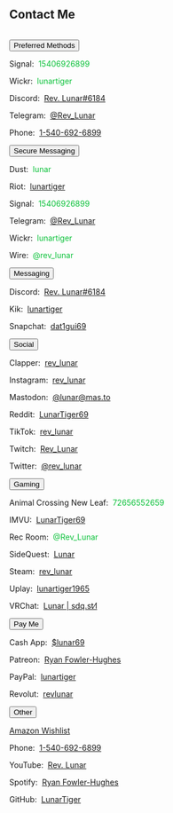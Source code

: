 <section><div class="encase">
	<h2 id="contact">Contact Me</h2>
	<hr style="height:1px; visibility:hidden;" />
	<button class="collapsible" id="openme" data-parent="openme" data-child="preferred">Preferred Methods</button>
		<div id="preferred" class="innertext" data-parent="openme">
			<p>Signal:&nbsp; <span style="color:#0ac139;" id="Psignal" data-parent="openme">15406926899</span></p>
			<p>Wickr:&nbsp; <span style="color:#0ac139;" id="Pwickr" data-parent="openme">lunartiger</span></p>
			<p>Discord:&nbsp; <a href="https://discordapp.com/users/206291426932293634" target="_blank" id="Pdiscord" data-parent="openme">Rev. Lunar#6184</a></p>
			<p>Telegram:&nbsp; <a href="https://t.me/Rev_Lunar" target="_blank" id="Ptelegram" data-parent="openme">@Rev_Lunar</a></p>
			<p>Phone:&nbsp; <a href="tel:+15406926899" id="Pphone" data-parent="openme">1-540-692-6899</a></p>
		</div>
	<button class="collapsible" id="secure" data-parent="secure" data-child="secure-child">Secure Messaging</button>
		<div id="secure-child" class="innertext" data-parent="secure">
			<p>Dust:&nbsp; <span style="color:#0ac139;" id="dust" data-parent="secure">lunar</span></p>
			<p>Riot:&nbsp; <a href="https://matrix.to/#/@lunartiger:matrix.org" target="_blank" id="riot" data-parent="secure">lunartiger</a></p>
			<p>Signal:&nbsp; <span style="color:#0ac139;" id="signal" data-parent="secure">15406926899</span></p>
			<p>Telegram:&nbsp; <a href="https://t.me/Rev_Lunar" target="_blank" id="telegram" data-parent="secure">@Rev_Lunar</a></p>
			<p>Wickr:&nbsp; <span style="color:#0ac139;" id="wickr" data-parent="secure">lunartiger</span></p>
			<p>Wire:&nbsp; <span style="color:#0ac139;" id="wire" data-parent="secure">@rev_lunar</span></p>
		</div>
	<button class="collapsible" id="messaging" data-parent="messaging" data-child="messaging-child">Messaging</button>
		<div id="messaging-child" class="innertext" data-parent="messaging">
			<p>Discord:&nbsp; <a href="https://discordapp.com/users/206291426932293634" target="_blank" id="discord" data-parent="messaging">Rev. Lunar#6184</a></p>
			<p>Kik:&nbsp; <a href="https://kik.me/lunartiger" target="_blank" id="kik" data-parent="messaging">lunartiger</a></p>
			<!--<p>Marco Polo:&nbsp; <a href="http://reachmeonmp.com/s/ryan-f-oi3kW" target="_blank" id="marcopolo" data-parent="messaging">Ryan F</a></p>-->
			<p>Snapchat:&nbsp; <a href="https://www.snapchat.com/add/dat1gui69" target="_blank" id="snapchat" data-parent="messaging">dat1gui69</a></p>
		</div>
	<button class="collapsible" id="social" data-parent="social" data-child="social-child">Social</button>
		<div id="social-child" class="innertext" data-parent="social">
			<p>Clapper:&nbsp; <a href="https://newsclapper.com/rev_lunar" id="clapper" data-parent="social">rev_lunar</a></p>
			<p>Instagram:&nbsp; <a href="https://www.instagram.com/rev_lunar/" target="_blank" id="instagram" data-parent="social">rev_lunar</a></p>
			<p>Mastodon:&nbsp; <a rel="me" href="https://mas.to/@lunar" target="_blank" id="mastodon" data-parent="social">@lunar@mas.to</a></p>
			<p>Reddit:&nbsp; <a href="https://www.reddit.com/user/LunarTiger69" target="_blank" id="reddit" data-parent="social">LunarTiger69</a></p>
			<p>TikTok:&nbsp; <a href="https://tiktok.com/@rev_lunar" id="tiktok" data-parent="social">rev_lunar</a></p>
			<p>Twitch:&nbsp; <a href="https://www.twitch.tv/rev_lunar" target="_blank" id="twitch" data-parent="social">Rev_Lunar</a></p>
			<p>Twitter:&nbsp; <a href="https://twitter.com/rev_lunar" target="_blank" id="twitter" data-parent="social">@rev_lunar</a></p>
		</div>
	<button class="collapsible" id="gaming" data-parent="gaming" data-child="gaming-child">Gaming</button>
		<div id="gaming-child" class="innertext" data-parent="gaming">
			<p>Animal Crossing New Leaf:&nbsp; <span style="color:#0ac139;" id="newleaf" data-parent="gaming">72656552659</span></p>
			<!--<p><del>AltspaceVR:&nbsp; <span style="color:#0ac139;" id="altvr" data-parent="gaming">Lunar</span></del><br /><ins>Was banned for talking about how they protect pedophiles</ins></p>
			<p>Battle.net:&nbsp; <span style="color:#0ac139;" id="battlenet" data-parent="gaming">LunarTiger69#1995</span></p>-->
			<p>IMVU:&nbsp; <a href="https://www.imvu.com/next/av/LunarTiger69/" target="_blank" id="imvu" data-parent="gaming">LunarTiger69</a></p>
			<!--<p>Oculus:&nbsp; <span style="color:#0ac139;" id="oculus" data-parent="gaming">lunartiger</span></p>
			<p>Origin:&nbsp; <a href="https://www.origin.com/usa/en-us/profile/user/Us_m7_zkAXm4u_A4yP5DQA--/achievements" target="_blank" id="origin" data-parent="gaming">LunarTiger69</a></p>
			<p>Pokemon Go:&nbsp; <span style="color:#0ac139;" id="pokemon" data-parent="gaming">8150 4169 4724</span></p>
			<p>PSN:&nbsp; <span style="color:#0ac139;" id="psn" data-parent="gaming">lunartiger69</span></p>-->
			<p>Rec Room:&nbsp; <span style="color:#0ac139;" id="recroom" data-parent="gaming">@Rev_Lunar</span></p>
			<!--<p>Sansar:&nbsp; <a href="https://profiles.sansar.com/profiles/Lunar-6624" target="_blank" id="sansar" data-parent="gaming">@Lunar-6624</a></p>
			<p>Second Life:&nbsp; <a href="https://my.secondlife.com/lunar.leifstrom" target="_blank" id="secondlife" data-parent="gaming">Lunar Leifstrom</a></p>-->
			<p>SideQuest:&nbsp; <a href="https://sdq.st/lunar" target="_blank" id="sidequest" data-parent="gaming">Lunar</a></p>
			<p>Steam:&nbsp; <a href="http://steamcommunity.com/id/rev_lunar" target="_blank" id="steam" data-parent="gaming">rev_lunar</a></p>
			<p>Uplay:&nbsp; <a href="https://club.ubisoft.com/en-US/profile/lunartiger1965" target="_blank" id="uplay" data-parent="gaming">lunartiger1965</a></p>
			<p>VRChat:&nbsp; <a href="https://vrchat.com/home/user/usr_b215585f-cb89-4f2d-872c-24bf71576213" target="_blank" id="vrchat" data-parent="gaming">Lunar | sdq․st⁄l</a></p>
			<!--<p>Xbox:&nbsp; <a href="https://account.xbox.com/profile?gamertag=lunartiger69" target="_blank" id="xbox" data-parent="gaming">lunartiger69</a></p>-->
		</div>
	<button class="collapsible" id="payme" data-parent="payme" data-child="payme-child">Pay Me</button>
		<div id="payme-child" class="innertext" data-parent="payme">
			<p>Cash App:&nbsp; <a href="https://cash.app/$lunar69" target="_blank" id="cashapp" data-parent="payme">$lunar69</a></p>
			<p>Patreon:&nbsp; <a href="https://www.patreon.com/lunartiger" target="_blank" id="patreon" data-parent="payme">Ryan Fowler-Hughes</a></p>
			<p>PayPal:&nbsp; <a href="https://www.paypal.me/lunartiger" target="_blank" id="paypal" data-parent="payme">lunartiger</a></p>
			<p>Revolut:&nbsp; <a href="https://pay.revolut.com/profile/revlunar" target="_blank" id="revolut" data-parent="payme">revlunar</a></p>
			<!--<p>Monero Wallet:&nbsp; <span style="color:#0ac139; word-wrap:break-word;" id="monero" data-parent="payme"></span></p>-->
		</div>
	<button class="collapsible" id="other" data-parent="other" data-child="other-child">Other</button>
		<div id="other-child" class="innertext" data-parent="other">
			<p><a href="https://www.amazon.com/hz/wishlist/ls/3BFK7H90M9CFT" id="wishlist" data-parent="other">Amazon Wishlist</a></p>
			<p>Phone:&nbsp; <a href="tel:+15406926899" id="phone" data-parent="other">1-540-692-6899</a></p>
			<p>YouTube:&nbsp; <a href="https://www.youtube.com/user/69lunartiger" target="_blank" id="youtube" data-parent="other">Rev. Lunar</a></p>
			<p>Spotify:&nbsp; <a href="spotify:user:tet6uf8yxoga59316ykeisk45" id="spotify" data-parent="other">Ryan Fowler-Hughes</a></p>
			<p>GitHub:&nbsp; <a href="https://github.com/LunarTiger" target="_blank" id="github" data-parent="other">LunarTiger</a></p>
			<!--<p>E-mail:&nbsp; <a href="mailto:lunar@benvr.co.uk" target="_top" id="email" data-parent="other">lunar@benvr.co.uk</a></p>-->
		</div>
	<script src="/assets/js/collapsible.js"></script>
</div></section>

